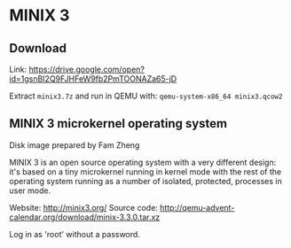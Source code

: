 # MINIX 3

## Download
Link: https://drive.google.com/open?id=1gsnBI2Q9FJHFeW9fb2PmTOONAZa65-jD

Extract `minix3.7z` and run in QEMU with: `qemu-system-x86_64 minix3.qcow2`

MINIX 3 microkernel operating system
------------------------------------
Disk image prepared by Fam Zheng

MINIX 3 is an open source operating system with a very different design: it's
based on a tiny microkernel running in kernel mode with the rest of the
operating system running as a number of isolated, protected, processes in user
mode.

Website: http://minix3.org/
Source code: http://qemu-advent-calendar.org/download/minix-3.3.0.tar.xz

Log in as 'root' without a password.
